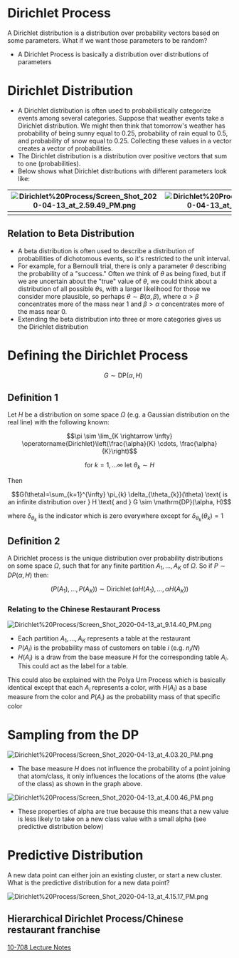 # Dirichlet Process

A Dirichlet distribution is a distribution over probability vectors based on some parameters. What if we want those parameters to be random?

- A Dirichlet Process is basically a distribution over distributions of parameters

# Dirichlet Distribution

- A Dirichlet distribution is often used to probabilistically categorize events among several categories. Suppose that weather events take a Dirichlet distribution. We might then think that tomorrow's weather has probability of being sunny equal to 0.25, probability of rain equal to 0.5, and probability of snow equal to 0.25. Collecting these values in a vector creates a vector of probabilities.
- The Dirichlet distribution is a distribution over positive vectors that sum to one (probabilities).
- Below shows what Dirichlet distributions with different parameters look like:



| ![Dirichlet%20Process/Screen_Shot_2020-04-13_at_2.59.49_PM.png](Dirichlet%20Process/Screen_Shot_2020-04-13_at_2.59.49_PM.png) | ![Dirichlet%20Process/Screen_Shot_2020-04-13_at_3.01.53_PM.png](Dirichlet%20Process/Screen_Shot_2020-04-13_at_3.01.53_PM.png) |
| ------------------------------------------------------------ | ------------------------------------------------------------ |
|                                                              |                                                              |

## Relation to Beta Distribution

- A beta distribution is often used to describe a distribution of probabilities of dichotomous events, so it's restricted to the unit interval.
- For example, for a Bernoulli trial, there is only a parameter $\theta$ describing the probability of a "success." Often we think of $\theta$ as being fixed, but if we are uncertain about the "true" value of $\theta$, we could think about a distribution of all possible $\theta$s, with a larger likelihood for those we consider more plausible, so perhaps $\theta \sim B(\alpha,\beta)$, where $\alpha>\beta$ concentrates more of the mass near 1 and $\beta>\alpha$ concentrates more of the mass near 0.
- Extending the beta distribution into three or more categories gives us the Dirichlet distribution

# Defining the Dirichlet Process

$$\quad G \sim \mathrm{DP}(\alpha, H)$$

## Definition 1

Let $H$ be a distribution on some space $\Omega$ (e.g. a Gaussian distribution on the real line) with the following known:

$$\pi \sim \lim_{K \rightarrow \infty} \operatorname{Dirichlet}\left(\frac{\alpha}{K} \cdots, \frac{\alpha}{K}\right)$$

$$\text{ for } k=1, \ldots \infty \text{ let } \theta_{k} \sim H$$

Then

$$G(\theta)=\sum_{k=1}^{\infty} \pi_{k} \delta_{\theta_{k}}(\theta) \text{ is an infinite distribution over } H \text{ and } G \sim \mathrm{DP}(\alpha, H)$$

where $\delta_{\theta_k}$ is the indicator which is zero everywhere except for $\delta_{\theta_k}(\theta_k) = 1$

## Definition 2

A Dirichlet process is the unique distribution over probability distributions on some space $\Omega$, such that for any finite partition $A_1,…,A_K$ of $\Omega$. So if $P \sim DP(\alpha,H)$ then:

$$\left(P\left(A_{1}\right), \ldots, P\left(A_{K}\right)\right) \sim \operatorname{Dirichlet}\left(\alpha H\left(A_{1}\right), \ldots, \alpha H\left(A_{K}\right)\right)$$

### Relating to the Chinese Restaurant Process

![Dirichlet%20Process/Screen_Shot_2020-04-13_at_9.14.40_PM.png](Dirichlet%20Process/Screen_Shot_2020-04-13_at_9.14.40_PM.png)

- Each partition $A_1,…,A_K$ represents a table at the restaurant
- $P(A_i)$ is the probability mass of customers on table $i$ (e.g. $n_i/N$)
- $H(A_i)$ is a draw from the base measure $H$ for the corresponding table $A_i$. This could act as the label for a table.

This could also be explained with the Polya Urn Process which is basically identical except that each $A_i$ represents a color, with $H(A_i)$ as a base measure from the color and $P(A_i)$ as the probability mass of that specific color

# Sampling from the DP

![Dirichlet%20Process/Screen_Shot_2020-04-13_at_4.03.20_PM.png](Dirichlet%20Process/Screen_Shot_2020-04-13_at_4.03.20_PM.png)

- The base measure $H$ does not influence the probability of a point joining that atom/class, it only influences the locations of the atoms (the value of the class) as shown in the graph above.

![Dirichlet%20Process/Screen_Shot_2020-04-13_at_4.00.46_PM.png](Dirichlet%20Process/Screen_Shot_2020-04-13_at_4.00.46_PM.png)

- These properties of alpha are true because this means that a new value is less likely to take on a new class value with a small alpha (see predictive distribution below)

# Predictive Distribution

A new data point can either join an existing cluster, or start a new cluster. What is the predictive distribution for a new data point?

![Dirichlet%20Process/Screen_Shot_2020-04-13_at_4.15.17_PM.png](Dirichlet%20Process/Screen_Shot_2020-04-13_at_4.15.17_PM.png)

## Hierarchical Dirichlet Process/Chinese restaurant franchise

[10-708 Lecture Notes](Dirichlet%20Process/lecture23-NPBayes-DP.pdf)